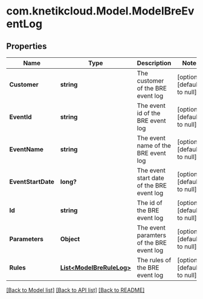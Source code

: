 # com.knetikcloud.Model.ModelBreEventLog
## Properties

Name | Type | Description | Notes
------------ | ------------- | ------------- | -------------
**Customer** | **string** | The customer of the BRE event log | [optional] [default to null]
**EventId** | **string** | The event id of the BRE event log | [optional] [default to null]
**EventName** | **string** | The event name of the BRE event log | [optional] [default to null]
**EventStartDate** | **long?** | The event start date of the BRE event log | [optional] [default to null]
**Id** | **string** | The id of the BRE event log | [optional] [default to null]
**Parameters** | **Object** | The event paramters of the BRE event log | [optional] [default to null]
**Rules** | [**List&lt;ModelBreRuleLog&gt;**](ModelBreRuleLog.md) | The rules of the BRE event log | [optional] [default to null]

[[Back to Model list]](../README.md#documentation-for-models) [[Back to API list]](../README.md#documentation-for-api-endpoints) [[Back to README]](../README.md)

